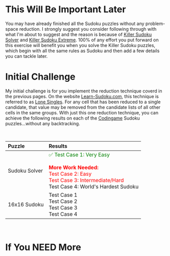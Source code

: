 # This Will Be Important Later

You may have already finished all the Sudoku puzzles without any problem-space reduction. I strongly suggest you consider following through with what I'm about to suggest and the reason is because of [Killer Sudoku Solver](https://www.codingame.com/training/medium/killer-sudoku-solver) and [Killer Sudoku Extreme](https://www.codingame.com/training/hard/killer-sudoku-extreme-challenge). 100% of any effort you put forward on this exercise will benefit you when you solve the Killer Sudoku puzzles, which begin with all the same rules as Sudoku and then add a few details you can tackle later.

# Initial Challenge

My initial challenge is for you implement the reduction technique coverd in the previous pages. On the website [Learn-Sudoku.com](https://learn-sudoku.com), this technique is referred to as [Lone Singles](https://learn-sudoku.com/lone-singles.html). For any cell that has been reduced to a single candidate, that value may be removed from the candidate lists of all other cells in the same groups. With just this one reduction technique, you can achieve the following results on each of the [Codingame](https://www.codingame.com/) Sudoku puzzles...without any backtracking.

<BR>

| Puzzle | Results                                |
|:--|:------------------------------------------------------------------|
| Sudoku Solver|<span style="color:green">✅ Test Case 1: Very Easy</span><BR><BR><span style="color:red">__More Work Needed:__<BR>Test Case 2: Easy<BR>Test Case 3: Intermediate/Hard</span><BR>Test Case 4: World's Hardest Sudoku</span>|
| 16x16 Sudoku |Test Case 1<BR>Test Case 2<BR>Test Case 3<BR>Test Case 4|
 
<BR>




# If You NEED More
